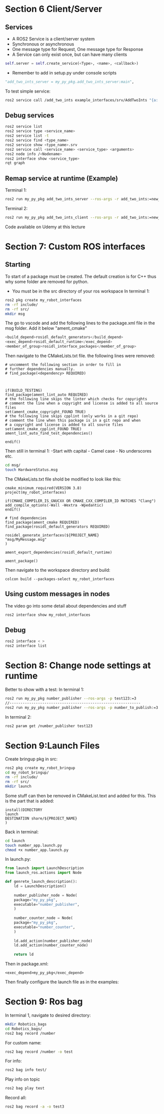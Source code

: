 # Section 6 Client/Server

## Services
- A ROS2 Service is a client/server system
- Synchronous or asynchronous
- One message type for Request, One message type for Response
- A Service can only exist once, but can have many clients
```python
self.server = self.create_service(<Type>, <name>, <callback>)
```
- Remember to add in setup.py under console scripts
```python
"add_two_ints_server = my_py_pkg.add_two_ints_server:main",  
```
To test simple service:
```bash
ros2 service call /add_two_ints example_interfaces/srv/AddTwoInts "{a: 3, b: 4}"
```

## Debug services
```bash
ros2 service list
ros2 service type <service_name>
ros2 service list -t 
ros2 service find <type_name>
ros2 service show <type_name>.srv
ros2 service call <service_name> <service_type> <arguments>
ros2 node info /<Nodename>
ros2 interface show <service_type>
rqt graph
```
## Remap service at runtime (Example)
Terminal 1:
```bash
ros2 run my_py_pkg add_two_ints_server --ros-args -r add_two_ints:=new_name
```
Terminal 2:
```bash
ros2 run my_py_pkg add_two_ints_client --ros-args -r add_two_ints:=new_name
```

Code available on Udemy at this lecture

# Section 7: Custom ROS interfaces
## Starting
To start of a package must be created. The default creation is for C++ thus why some folder are removed for python. 
- You must be in the src directory of your ros workspace
In terminal 1:
```bash
ros2 pkg create my_robot_interfaces
rm -rf include/
rm -rf src/
mkdir msg
```
The go to vscode and add the following lines to the package.xml file in the msg folder. Add it below "ament_cmake"
```python
<build_depend>rosidl_default_generators</build_depend>
<exec_depend>rosidl_default_runtime</exec_depend>
<member_of_group>rosidl_interface_packages</member_of_group>
```
Then navigate to the CMakeLists.txt file. the following lines were removed:
```
# uncomment the following section in order to fill in
# further dependencies manually.
# find_package(<dependency> REQUIRED)

  

if(BUILD_TESTING)
find_package(ament_lint_auto REQUIRED)
# the following line skips the linter which checks for copyrights
# comment the line when a copyright and license is added to all source files
set(ament_cmake_copyright_FOUND TRUE)
# the following line skips cpplint (only works in a git repo)
# comment the line when this package is in a git repo and when
# a copyright and license is added to all source files
set(ament_cmake_cpplint_FOUND TRUE)
ament_lint_auto_find_test_dependencies()

endif()
```
Then still in terminal 1:
	-Start with capital
	- Camel case
	- No underscores etc.
```bash
cd msg/
touch HardwareStatus.msg
```
The CMakeLists.txt file shold be modified to look like this:
```
cmake_minimum_required(VERSION 3.8)
project(my_robot_interfaces)

if(CMAKE_COMPILER_IS_GNUCXX OR CMAKE_CXX_COMPILER_ID MATCHES "Clang")
add_compile_options(-Wall -Wextra -Wpedantic)
endif()

# find dependencies
find_package(ament_cmake REQUIRED)
find_package(rosidl_default_generators REQUIRED)

rosidel_generate_interfaces(${PROJECT_NAME}
"msg/MyMessage.msg"
)

ament_export_dependencies(rosidl_default_runtime)
  
ament_package()
```
Then navigate to the workspace directory and build:
```
colcon build --packages-select my_robot_interfaces
```
## Using custom messages in nodes
The video go into some detail about dependencies and stuff
```bash
ros2 interface show my_robot_interfaces
```

## Debug
```bash
ros2 interface < >
ros2 interface list
```
# Section 8: Change node settings at runtime

Better to show with a test:
In terminal 1:
```bash
ros2 run my_py_pkg number_publisher --ros-args -p test123:=3
//------------------------------------------------------------
ros2 run my_py_pkg number_publisher --ros-args -p number_to_publish:=3 -p publish_frequency:=4.5
```
In terminal 2:
```bash
ros2 param get /number_publisher test123
```
# Section 9:Launch Files
Create bringup pkg in src:
```bash
ros2 pkg create my_robot_bringup
cd my_robot_bringup/
rm -rf include/
rm -rf src/
mkdir launch
```
Some stuff can then be removed in CMakeList.text and added for this. This is the part that is added:
```
install(DIRECTORY
launch
DESTINATION share/${PROJECT_NAME}
)
```
Back in terminal:
```bash
cd launch
touch number_app.launch.py
chmod +x number_app.launch.py
```
In launch.py:
```python
from launch import LaunchDescription
from launch_ros.actions import Node

def genrete_launch_description():
	ld = LaunchDescription()
	
	number_publisher_node = Node(
	package="my_py_pkg",
	executable="number_publisher",
	)
	
	number_counter_node = Node(
	package="my_py_pkg",
	executable="number_counter",
	)
	
	ld.add_action(number_publisher_node)
	ld.add_action(number_counter_node)
	
	return ld
```
Then in package.xml:
```
<exec_depend>my_py_pkg</exec_depend>
```
Then finally configure the launch file as in the examples:
# Section 9: Ros bag
In terminal 1, navigate to desired directory:
```bash
mkdir Robotics_bags
cd Robotics_bags/
ros2 bag record /number
```
For custom name:
```bash
ros2 bag record /number -o test
```
For info:
```bash
ros2 bag info test/
```
Play info on topic
```bash
ros2 bag play test
```
Record all:
```bash
ros2 bag record -a -o test3
```
